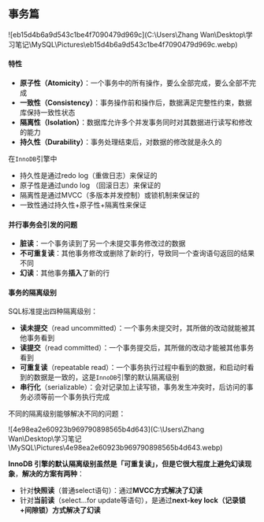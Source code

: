 ## 事务篇

![eb15d4b6a9d543c1be4f7090479d969c](C:\Users\Zhang Wan\Desktop\学习笔记\MySQL\Pictures\eb15d4b6a9d543c1be4f7090479d969c.webp)

#### 特性

* **原子性（Atomicity）**：一个事务中的所有操作，要么全部完成，要么全部不完成
* **一致性（Consistency）**：事务操作前和操作后，数据满足完整性约束，数据库保持一致性状态
* **隔离性（Isolation）**：数据库允许多个并发事务同时对其数据进行读写和修改的能力
* **持久性（Durability）**：事务处理结束后，对数据的修改就是永久的

在`InnoDB`引擎中

* 持久性是通过redo log（重做日志）来保证的
* 原子性是通过undo log （回滚日志）来保证的
* 隔离性是通过MVCC（多版本并发控制）或锁机制来保证的
* 一致性通过持久性+原子性+隔离性来保证

#### 并行事务会引发的问题

* **脏读**：一个事务读到了另一个未提交事务修改过的数据
* **不可重复读**：其他事务修改或删除了新的行，导致同一个查询语句返回的结果不同
* **幻读**：其他事务**插入**了新的行

#### 事务的隔离级别

SQL标准提出四种隔离级别：

* **读未提交**（read uncommitted）：一个事务未提交时，其所做的改动就能被其他事务看到
* **读提交**（read committed）：一个事务提交后，其所做的改动才能被其他事务看到
* **可重复读**（repeatable read）：一个事务执行过程中看到的数据，和启动时看到的数据是一致的，这是`InnoDB`引擎的默认隔离级别
* **串行化**（serializable）：会对记录加上读写锁，事务发生冲突时，后访问的事务必须等前一个事务执行完成

不同的隔离级别能够解决不同的问题：

![4e98ea2e60923b969790898565b4d643](C:\Users\Zhang Wan\Desktop\学习笔记\MySQL\Pictures\4e98ea2e60923b969790898565b4d643.webp)

**InnoDB 引擎的默认隔离级别虽然是「可重复读」，但是它很大程度上避免幻读现象**，**解决的方案有两种**：

* 针对**快照读**（普通select语句）：通过**MVCC方式解决了幻读**
* 针对**当前读**（select...for update等语句），是通过**next-key lock（记录锁+间隙锁）方式解决了幻读**

